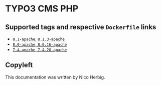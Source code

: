 # TYPO3 CMS PHP

## Supported tags and respective `Dockerfile` links

 * [`8.1-apache`, `8.1.3-apache`](https://github.com/nicoherbigio/docker-typo3-cms-php/blob/master/8.1/debian/apache/default/Dockerfile)
 * [`8.0-apache`, `8.0.16-apache`](https://github.com/nicoherbigio/docker-typo3-cms-php/blob/master/8.0/debian/apache/default/Dockerfile)
 * [`7.4-apache`, `7.4.28-apache`](https://github.com/nicoherbigio/docker-typo3-cms-php/blob/master/7.4/debian/apache/default/Dockerfile)

## Copyleft

This documentation was written by Nico Herbig.
